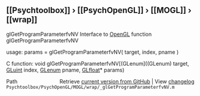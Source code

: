 ## [[Psychtoolbox]] &#8250; [[PsychOpenGL]] &#8250; [[MOGL]] &#8250; [[wrap]]

glGetProgramParameterfvNV  Interface to [OpenGL](OpenGL) function glGetProgramParameterfvNV  
  
usage:  params = glGetProgramParameterfvNV( target, index, pname )  
  
C function:  void glGetProgramParameterfvNV[(GLenum]((GLenum) target, [GLuint](GLuint) index, [GLenum](GLenum) pname, [GLfloat](GLfloat)\* params)  




<div class="code_header" style="text-align:right;">
  <span style="float:left;">Path&nbsp;&nbsp;</span> <span class="counter">Retrieve <a href=
  "https://raw.github.com/Psychtoolbox-3/Psychtoolbox-3/beta/Psychtoolbox/PsychOpenGL/MOGL/wrap/_glGetProgramParameterfvNV.m">current version from GitHub</a> | View <a href=
  "https://github.com/Psychtoolbox-3/Psychtoolbox-3/commits/beta/Psychtoolbox/PsychOpenGL/MOGL/wrap/_glGetProgramParameterfvNV.m">changelog</a></span>
</div>
<div class="code">
  <code>Psychtoolbox/PsychOpenGL/MOGL/wrap/_glGetProgramParameterfvNV.m</code>
</div>

